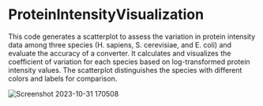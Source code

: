 # ProteinIntensityVisualization

This code generates a scatterplot to assess the variation in protein intensity data among three species (H. sapiens, S. cerevisiae, and E. coli) and evaluate the accuracy of a converter. It calculates and visualizes the coefficient of variation for each species based on log-transformed protein intensity values. The scatterplot distinguishes the species with different colors and labels for comparison.

![Screenshot 2023-10-31 170508](https://github.com/manushiparajuli/ProteinIntensityVisualization/assets/55906277/9b23af0a-6d3f-4b8c-a2f3-e7755bbfa29f)
